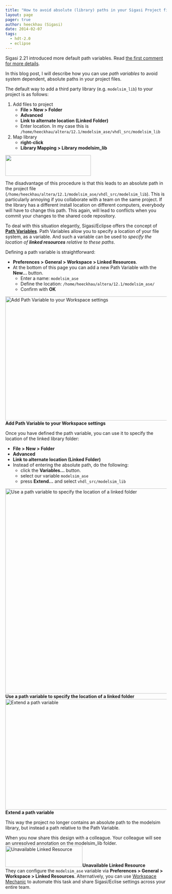 ```yaml
---
title: "How to avoid absolute (library) paths in your Sigasi Project files"
layout: page 
pager: true
author: heeckhau (Sigasi)
date: 2014-02-07
tags: 
  - hdt-2.0
  - eclipse
---
```

<div class="content">
<div class="messages status">Sigasi 2.21 introduced more default path variables. Read <a href="#comment-2554">the first comment for more details</a>.</div>	<p>In this blog post, I will describe how you can use <em>path variables</em> to avoid system dependent, absolute paths in your project files.</p>	<p>The default way to add a third party library (e.g. <code>modelsim_lib</code>) to your project is as follows:</p>	<ol><li>Add files to project	<ul><li><strong>File &gt; New &gt; Folder</strong></li>		<li><strong>Advanced</strong></li>		<li><strong>Link to alternate location (Linked Folder)</strong></li>		<li>Enter location. In my case this is <code>/home/heeckhau/altera/12.1/modelsim_ase/vhdl_src/modelsim_lib</code></li>	</ul></li>		<li>Map library	<ul><li><strong>right-click</strong></li>		<li><strong>Library Mapping &gt; Library modelsim_lib</strong></li>	</ul></li>	</ol><p><span class="inline inline-center"><img src="http://www.sigasi.com/sites/www.sigasi.com/files/images/modelsimlib.png" alt="" title="" class="image image-_original " width="267" height="65"/></span></p>	<p>The disadvantage of this procedure is that this leads to an absolute path in the project file (<code>/home/heeckhau/altera/12.1/modelsim_ase/vhdl_src/modelsim_lib</code>). This is particularly annoying if you collaborate with a team on the same project. If the library has a different install location on different computers, everybody will have to change this path. This again, will lead to conflicts when you commit your changes to the shared code repository.</p>	<p>To deal with this situation elegantly, Sigasi/Eclipse offers the concept of <a href="http://help.eclipse.org/indigo/index.jsp?topic=%2Forg.eclipse.platform.doc.user%2Fconcepts%2Fcpathvars.htm" class="elf-external elf-icon"><strong>Path Variables</strong></a>. Path Variables allow you to specify a location of your file system, as a variable. And such a variable can be used to <em>specify the location of <strong>linked resources</strong> relative to these paths</em>.</p>	<p>Defining a path variable is straightforward:</p>	<ul><li><strong>Preferences &gt; General &gt; Workspace &gt; Linked Resources</strong>.</li>		<li>At the bottom of this page you can add a new Path Variable with the <strong>New&#8230;</strong> button.	<ul><li>Enter a name: <code>modelsim_ase</code></li>		<li>Define the location: <code>/home/heeckhau/altera/12.1/modelsim_ase/</code></li>		<li>Confirm with <strong>OK</strong></li>	</ul></li>	</ul><p><span class="inline inline-center"><a href="/image/add-path-variable-your-workspace-settings"><img src="http://www.sigasi.com/sites/www.sigasi.com/files/images/linkedResourcesPreferences-2.preview.png" alt="Add Path Variable to your Workspace settings" title="Add Path Variable to your Workspace settings" class="image image-preview " width="640" height="387"/></a><span class="caption"><strong>Add Path Variable to your Workspace settings</strong></span></span></p>	<p>Once you have defined the path variable, you can use it to specify the location of the linked library folder:	</p><ul><li><strong>File &gt; New &gt; Folder</strong></li>		<li><strong>Advanced</strong></li>		<li><strong>Link to alternate location (Linked Folder)</strong></li>		<li>Instead of entering the absolute path, do the following:	<ul><li>click the <strong>Variables&#8230;</strong> button.</li>		<li>select our variable <code>modelsim_ase</code></li>		<li>press <strong>Extend&#8230;</strong> and select <code>vhdl_src/modelsim_lib</code></li>	</ul></li>	</ul><p><span class="inline inline-center"><a href="/image/use-path-variable-specify-location-linked-folder"><img src="http://www.sigasi.com/sites/www.sigasi.com/files/images/newFolder1-2.preview.png" alt="Use a path variable to specify the location of a linked folder" title="Use a path variable to specify the location of a linked folder" class="image image-preview " width="559" height="640"/></a><span class="caption"><strong>Use a path variable to specify the location of a linked folder</strong></span></span><br/><span class="inline inline-center"><a href="/image/extend-path-variable"><img src="http://www.sigasi.com/sites/www.sigasi.com/files/images/newVariable2-2.preview.png" alt="Extend a path variable" title="Extend a path variable" class="image image-preview " width="640" height="345"/></a><span class="caption"><strong>Extend a path variable</strong></span></span></p>	<p>This way the project no longer contains an absolute path to the modelsim library, but instead a path relative to the Path Variable. </p>	<p>When you now share this design with a colleague. Your colleague will see an unresolved annotation on the modelsim_lib folder.<br/><span class="inline inline-center"><img src="http://www.sigasi.com/sites/www.sigasi.com/files/images/unavailableLinkedResource.png" alt="Unavailable Linked Resource" title="Unavailable Linked Resource" class="image image-_original " width="241" height="66"/><span class="caption"><strong>Unavailable Linked Resource</strong></span></span><br/>They can configure the <code>modelsim_ase</code> variable via <strong>Preferences &gt; General &gt; Workspace &gt; Linked Resources</strong>. Alternatively, you can use <a href="http://www.sigasi.com/content/managing-sigasi-preferences-teams">Workspace Mechanic</a> to automate this task and share Sigasi/Eclise settings across your entire team.</p>  </div>

